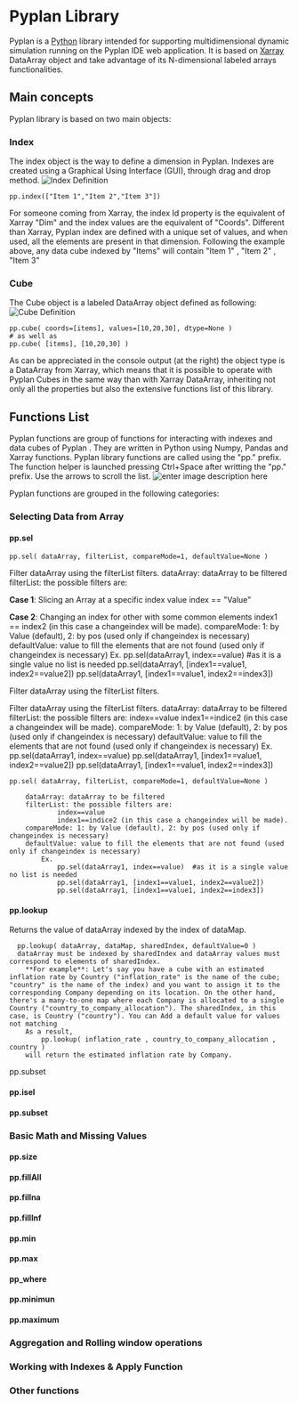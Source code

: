 
# **Pyplan Library**

Pyplan is a [Python](https://www.python.org/) library intended for supporting multidimensional dynamic simulation running on the Pyplan IDE web application. It is based on [Xarray](http://xarray.pydata.org/) DataArray object and take advantage of its N-dimensional labeled arrays functionalities.

## Main concepts
Pyplan library is based on two main objects:

### Index
The index object is the way to define a dimension in Pyplan. Indexes are created using a Graphical Using Interface (GUI), through drag and drop method.
![Index Definition](http://img.pyplan.org/Pyplan_library_index_definition.png)

    pp.index(["Item 1","Item 2","Item 3"])

For someone coming from Xarray, the index Id property is the equivalent of Xarray "Dim" and the index values are the equivalent of "Coords".
Different than Xarray, Pyplan index are defined with a unique set of values, and when used, all the elements are present in that dimension.
Following the example above, any data cube indexed by "Items" will contain "Item 1" , "Item 2" , "Item 3"

### Cube
The Cube object is a labeled DataArray object defined as following:
![Cube Definition](http://img.pyplan.org/Pyplan_library_cube_definition.png)

    pp.cube( coords=[items], values=[10,20,30], dtype=None )
    # as well as
    pp.cube( [items], [10,20,30] )
As can be appreciated in the console output (at the right) the object type is a DataArray from Xarray, which means that it is possible to operate with Pyplan Cubes in the same way than with Xarray DataArray, inheriting not only all the properties but also the extensive functions list of this library. 

## Functions List
Pyplan functions are group of functions for interacting with indexes and data cubes of Pyplan . They are written in Python using Numpy, Pandas and Xarray functions.
Pyplan library functions are called using the "pp." prefix. The function helper is launched pressing Ctrl+Space after writting the "pp." prefix. Use the arrows to scroll the list.
![enter image description here](http://img.pyplan.org/Pyplan_library_pp.png)

Pyplan functions are grouped in the following categories:
### Selecting Data from Array

#### pp.sel

    pp.sel( dataArray, filterList, compareMode=1, defaultValue=None )

Filter dataArray using the filterList filters. 
dataArray: dataArray to be filtered
filterList: the possible filters are:

**Case 1**: Slicing an Array at a specific index value
 index == "Value"
            
**Case 2**: Changing an index for other with some common elements
            index1 == index2 (in this case a changeindex will be made).
    compareMode: 1: by Value (default), 2: by pos (used only if changeindex is necessary)
    defaultValue: value to fill the elements that are not found (used only if changeindex is necessary) 
        Ex.
                pp.sel(dataArray1, index==value)  #as it is a single value no list is needed
                pp.sel(dataArray1, [index1==value1, index2==value2])
                pp.sel(dataArray1, [index1==value1, index2==index3])

Filter dataArray using the filterList filters. 
    
Filter dataArray using the filterList filters. dataArray: dataArray to be filtered filterList: the possible filters are: index==value index1==indice2 (in this case a changeindex will be made). compareMode: 1: by Value (default), 2: by pos (used only if changeindex is necessary) defaultValue: value to fill the elements that are not found (used only if changeindex is necessary) Ex. pp.sel(dataArray1, index==value) pp.sel(dataArray1, [index1==value1, index2==value2]) pp.sel(dataArray1, [index1==value1, index2==index3])

    pp.sel( dataArray, filterList, compareMode=1, defaultValue=None )
            
        dataArray: dataArray to be filtered
        filterList: the possible filters are:
                index==value
                index1==indice2 (in this case a changeindex will be made).
        compareMode: 1: by Value (default), 2: by pos (used only if changeindex is necessary)
        defaultValue: value to fill the elements that are not found (used only if changeindex is necessary) 
            Ex.
                pp.sel(dataArray1, index==value)  #as it is a single value no list is needed
                pp.sel(dataArray1, [index1==value1, index2==value2])
                pp.sel(dataArray1, [index1==value1, index2==index3])

#### pp.lookup
Returns the value of dataArray indexed by the index of dataMap.
  
      pp.lookup( dataArray, dataMap, sharedIndex, defaultValue=0 )
      dataArray must be indexed by sharedIndex and dataArray values must correspond to elements of sharedIndex.
        **For example**: Let's say you have a cube with an estimated inflation rate by Country ("inflation_rate" is the name of the cube; "country" is the name of the index) and you want to assign it to the corresponding Company depending on its location. On the other hand, there's a many-to-one map where each Company is allocated to a single Country ("country_to_company_allocation"). The sharedIndex, in this case, is Country ("country"). You can Add a default value for values not matching
        As a result, 
            pp.lookup( inflation_rate , country_to_company_allocation , country )
        will return the estimated inflation rate by Company.
pp.subset

#### pp.isel 
#### pp.subset

### Basic Math and Missing Values
#### pp.size

#### pp.fillAll

#### pp.fillna

#### pp.fillInf

#### pp.min

#### pp.max

#### pp_where

#### pp.minimun

#### pp.maximum

### Aggregation and Rolling window operations

### Working with Indexes & Apply Function

### Other functions
  
<!--stackedit_data:
eyJoaXN0b3J5IjpbLTEyNTIwMjU5ODYsNTA4Mzc4NjE1LDMzNj
MxODc5NiwtMjAxOTk2OTk4MywtMjQ3ODQ1OTQ2LC0xNTk0MjU0
NDg5LDkwODc1MjI3MCwtNDM0OTY4MDI0LC0xMzE3MDYxNzMxLC
0xODM0NzIyMjg4LDk3Mjk3MTk5NiwtMjEzNTcyMjY4OCwxMTE4
NzQ5MDY2LDQ5NDI4NTQ1OSwxMTYyODM4Mjk0LC0xMDA3NDkyMz
c4LC00MDY3MzUyMzgsMTY3MTE5NjUwNiwxMDAxOTQyODE0LC00
NDU3MDYwMzBdfQ==
-->